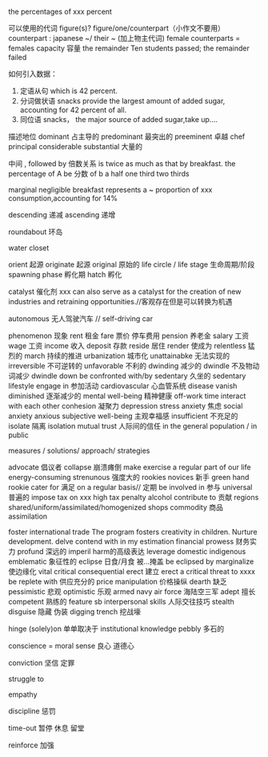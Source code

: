 the percentages of 
xxx percent

可以使用的代词
figure(s)?
figure/one/counterpart（小作文不要用）
counterpart : japanese ~/ their ~ (加上物主代词) female counterparts = females
capacity 容量
the remainder Ten students passed; the remainder failed

如何引入数据：
1. 定语从句 which is 42 percent.
2. 分词做状语 snacks provide the largest amount of added sugar, accounting for 42 percent of all.
3. 同位语 snacks， the major source of added sugar,take up....

描述地位
 dominant 占主导的
 predominant 最突出的
 preeminent 卓越
 chef  principal considerable 
 substantial 大量的

 中间
, followed by
 倍数关系
 is twice as much as that by breakfast.
 the percentage of A be 分数 of b
 a half  one third  two thirds

 marginal
 negligible breakfast represents a ~ proportion of xxx consumption,accounting for 14%


 descending 递减
 ascending 递增

 roundabout 环岛

 water closet

 orient 起源
 originate 起源
 original 原始的
 life circle / life stage 生命周期/阶段
 spawning phase 孵化期
 hatch 孵化


 catalyst 催化剂
 xxx can also serve as a catalyst for the creation of new industries and retraining opportunities.//客观存在但是可以转换为机遇
 
 autonomous 无人驾驶汽车
 // self-driving car


phenomenon 现象
 rent 租金 
 fare 票价 停车费用
 pension 养老金 
 salary 工资
 wage 工资
 income 收入
 deposit 存款
 reside 居住
 render 使成为
 relentless 猛烈的
 march 持续的推进
 urbanization 城市化
 unattainabke 无法实现的
 irreversible 不可逆转的
 unfavorable 不利的
 dwinding 减少的 dwindle 不及物动词减少 dwindle down
 be confronted with/by
 sedentary 久坐的 sedentary lifestyle
 engage in 参加活动
 cardiovascular   心血管系统 disease
 vanish 
 diminished 逐渐减少的 
 mental well-being 精神健康
 off-work time
 interact with each other
 conhesion 凝聚力
 depression
 stress
 anxiety 焦虑
 social anxiety 
 anxious
 subjective well-being 主观幸福感
 insufficient 不充足的
 isolate 隔离 isolation
 mutual trust 人际间的信任
 in the general population / in public

measures / solutions/ approach/ strategies

advocate 倡议者
collapse 崩溃瘫倒
make exercise a regular part of our life
energy-consuming 
strenunous 强度大的
rookies
novices 新手 green hand  rookie
cater for 满足
on a regular basis// 定期
be involved in  参与
universal 普遍的
impose tax on xxx
high tax penalty
alcohol
contribute to 贡献
regions
shared/uniform/assimilated/homogenized shops
commodity 商品
assimilation

foster international trade The program fosters creativity in children.
Nurture development.
delve
contend with
in my estimation
financial prowess 财务实力
profund 深远的
imperil harm的高级表达
leverage
domestic
indigenous
emblematic 象征性的
eclipse 日食/月食 被...掩盖 be eclipsed by
marginalize 使边缘化
vital critical 
consequential
erect 建立  erect a critical threat to xxxx
be replete with 供应充分的
price manipulation 价格操纵
dearth 缺乏
pessimistic 悲观
optimistic 乐观
armed navy air force 海陆空三军
adept 擅长
competent 熟练的
feature sb
interpersonal skills 人际交往技巧
stealth disguise 隐藏  伪装
digging trench 挖战壕

hinge (solely)on 单单取决于
institutional knowledge 
pebbly 多石的

conscience = moral sense 良心 道德心

conviction 坚信 定罪

struggle to

empathy

discipline 惩罚

time-out 暂停 休息 留堂

reinforce 加强